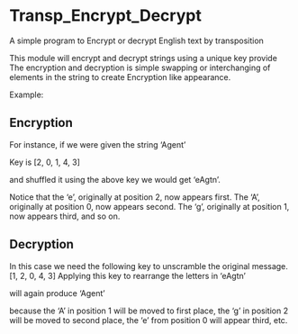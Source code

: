 Transp_Encrypt_Decrypt
======================

A simple program to Encrypt or decrypt English text by transposition

This module will encrypt and decrypt strings using a unique key provide
The encryption and decryption is simple swapping or interchanging of elements
in the string to create Encryption like appearance.

Example:

Encryption
----------
For instance, if we were given the string
               ‘Agent’
			   
Key is [2, 0, 1, 4, 3]

and shuffled it using the above key we would get
               ‘eAgtn’.

Notice that the ‘e’, originally at position 2, now appears first. The ‘A’, originally at
position 0, now appears second. The ‘g’, originally at position 1, now appears third, and so
on.

Decryption
----------
In this case we need the following key to unscramble the original
message.
[1, 2, 0, 4, 3]
Applying this key to rearrange the letters in
                ‘eAgtn’

will again produce
                ‘Agent’

because the ‘A’ in position 1 will be moved to first place, the ‘g’ in position 2 will be moved
to second place, the ‘e’ from position 0 will appear third, etc.
